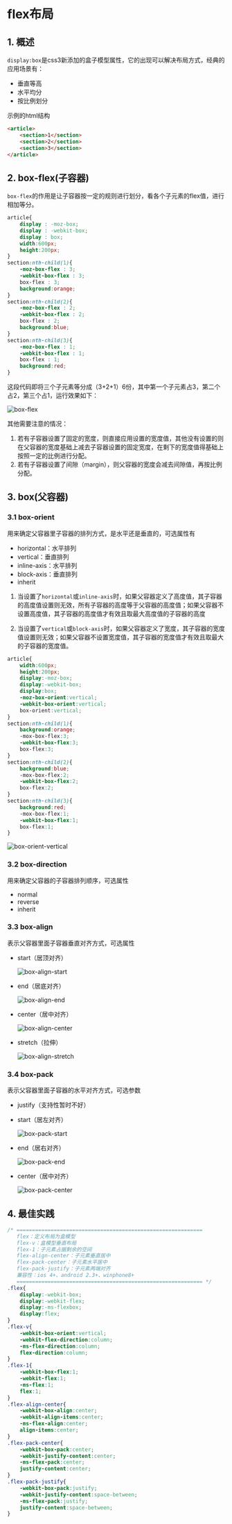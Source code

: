 # flex布局

## 1. 概述

`display:box`是css3新添加的盒子模型属性，它的出现可以解决布局方式，经典的应用场景有：

* 垂直等高
* 水平均分
* 按比例划分

示例的html结构

```html
<article>
    <section>1</section>
    <section>2</section>
    <section>3</section>
</article>
```

## 2. box-flex(子容器)

`box-flex`的作用是让子容器按一定的规则进行划分，看各个子元素的flex值，进行相加等分。

```css
article{
    display : -moz-box;
    display : -webkit-box;
    display : box;
    width:600px;
    height:200px;
}
section:nth-child(1){
    -moz-box-flex : 3;
    -webkit-box-flex : 3;
    box-flex : 3;
    background:orange;
}
section:nth-child(2){
    -moz-box-flex : 2;
    -webkit-box-flex : 2;
    box-flex : 2;
    background:blue;
}
section:nth-child(3){
    -moz-box-flex : 1;
    -webkit-box-flex : 1;
    box-flex : 1;
    background:red;
}
```

这段代码即将三个子元素等分成（3+2+1）6份，其中第一个子元素占3，第二个占2，第三个占1，运行效果如下：

![box-flex](../../image/box-flex.png)

其他需要注意的情况：

1. 若有子容器设置了固定的宽度，则直接应用设置的宽度值，其他没有设置的则在父容器的宽度基础上减去子容器设置的固定宽度，在剩下的宽度值得基础上按照一定的比例进行分配。
2. 若有子容器设置了间隙（margin），则父容器的宽度会减去间隙值，再按比例分配。


## 3. box(父容器)

### 3.1 box-orient

用来确定父容器里子容器的排列方式，是水平还是垂直的，可选属性有

* horizontal：水平排列
* vertical：垂直排列
* inline-axis：水平排列
* block-axis：垂直排列
* inherit

1. 当设置了`horizontal`或`inline-axis`时，如果父容器定义了高度值，其子容器的高度值设置则无效，所有子容器的高度等于父容器的高度值；如果父容器不设置高度值，其子容器的高度值才有效且取最大高度值的子容器的高度

2. 当设置了`vertical`或`block-axis`时，如果父容器定义了宽度，其子容器的宽度值设置则无效；如果父容器不设置宽度值，其子容器的宽度值才有效且取最大的子容器的宽度值。

```css
article{
    width:600px;
    height:200px;
    display:-moz-box;
    display:-webkit-box;
    display:box;
    -moz-box-orient:vertical;
    -webkit-box-orient:vertical;
    box-orient:vertical;
}
section:nth-child(1){
    background:orange;
    -mox-box-flex:3;
    -webkit-box-flex:3;
    box-flex:3;
}
section:nth-child(2){
    background:blue;
    -mox-box-flex:2;
    -webkit-box-flex:2;
    box-flex:2;
}
section:nth-child(3){
    background:red;
    -mox-box-flex:1;
    -webkit-box-flex:1;
    box-flex:1;
}
```

![box-orient-vertical](../../image/box-orient-vertical.png)

### 3.2 box-direction

用来确定父容器的子容器排列顺序，可选属性

* normal
* reverse
* inherit

### 3.3 box-align

表示父容器里面子容器垂直对齐方式，可选属性

* start（居顶对齐）

    ![box-align-start](../../image/box-align-start.jpg)

* end（居底对齐）

    ![box-align-end](../../image/box-align-end.jpg)

* center（居中对齐）

    ![box-align-center](../../image/box-align-center.jpg)

* stretch（拉伸）

    ![box-align-stretch](../../image/box-align-stretch.jpg)

### 3.4 box-pack

表示父容器里面子容器的水平对齐方式，可选参数

* justify（支持性暂时不好）

* start（居左对齐）

    ![box-pack-start](../../image/box-pack-start.jpg)

* end（居右对齐）

    ![box-pack-end](../../image/box-pack-end.jpg)

* center（居中对齐）

    ![box-pack-center](../../image/box-pack-center.jpg)

## 4. 最佳实践

```css
/* ============================================================
   flex：定义布局为盒模型
   flex-v：盒模型垂直布局
   flex-1：子元素占据剩余的空间
   flex-align-center：子元素垂直居中
   flex-pack-center：子元素水平居中
   flex-pack-justify：子元素两端对齐
   兼容性：ios 4+、android 2.3+、winphone8+
   ============================================================ */
.flex{
    display:-webkit-box;
    display:-webkit-flex;
    display:-ms-flexbox;
    display:flex;
}
.flex-v{
    -webkit-box-orient:vertical;
    -webkit-flex-direction:column;
    -ms-flex-direction:column;
    flex-direction:column;
}
.flex-1{
    -webkit-box-flex:1;
    -webkit-flex:1;
    -ms-flex:1;
    flex:1;
}
.flex-align-center{
    -webkit-box-align:center;
    -webkit-align-items:center;
    -ms-flex-align:center;
    align-items:center;
}
.flex-pack-center{
    -webkit-box-pack:center;
    -webkit-justify-content:center;
    -ms-flex-pack:center;
    justify-content:center;
}
.flex-pack-justify{
    -webkit-box-pack:justify;
    -webkit-justify-content:space-between;
    -ms-flex-pack:justify;
    justify-content:space-between;
}
```
